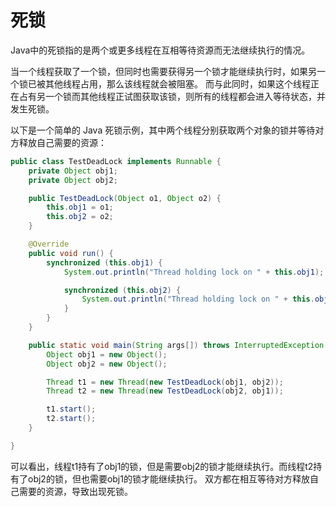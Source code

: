 # 死锁

Java中的死锁指的是两个或更多线程在互相等待资源而无法继续执行的情况。

当一个线程获取了一个锁，但同时也需要获得另一个锁才能继续执行时，如果另一个锁已被其他线程占用，那么该线程就会被阻塞。
而与此同时，如果这个线程正在占有另一个锁而其他线程正试图获取该锁，则所有的线程都会进入等待状态，并发生死锁。

以下是一个简单的 Java 死锁示例，其中两个线程分别获取两个对象的锁并等待对方释放自己需要的资源：

```java
public class TestDeadLock implements Runnable {
    private Object obj1;
    private Object obj2;

    public TestDeadLock(Object o1, Object o2) {
        this.obj1 = o1;
        this.obj2 = o2;
    }

    @Override
    public void run() {
        synchronized (this.obj1) {
            System.out.println("Thread holding lock on " + this.obj1);

            synchronized (this.obj2) {
                System.out.println("Thread holding lock on " + this.obj2);
            }
        }
    }

    public static void main(String args[]) throws InterruptedException {
        Object obj1 = new Object();
        Object obj2 = new Object();

        Thread t1 = new Thread(new TestDeadLock(obj1, obj2));
        Thread t2 = new Thread(new TestDeadLock(obj2, obj1));

        t1.start();
        t2.start();
    }

}
```

可以看出，线程t1持有了obj1的锁，但是需要obj2的锁才能继续执行。而线程t2持有了obj2的锁，但也需要obj1的锁才能继续执行。
双方都在相互等待对方释放自己需要的资源，导致出现死锁。

